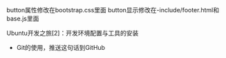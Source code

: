 button属性修改在bootstrap.css里面
button显示修改在-include/footer.html和base.js里面


Ubuntu开发之旅[2]：开发环境配置与工具的安装
- Git的使用，推送这句话到GitHub
